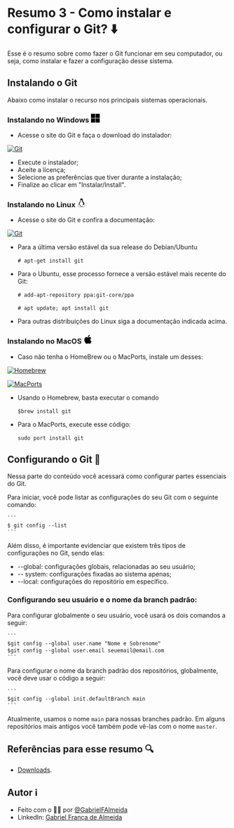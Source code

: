 # Resumo 3 - Como instalar e configurar o Git? ⬇️

Esse é o resumo sobre como fazer o Git funcionar em seu computador, ou seja, como instalar e fazer a configuração desse sistema.


## Instalando o Git 

Abaixo como instalar o recurso nos principais sistemas operacionais.

### Instalando no Windows <img alt="GitHub" src="./../assets/imagens/windows.png" width="20" height="20">

- Acesse o site do Git e faça o download do instalador:

[![Git](https://img.shields.io/badge/Download-81599F?style=for-the-badge&logo=git&logoColor=%23D9ECFF&logoSize=auto&label=Git&labelColor=81599F&color=3CD4D9)](https://git-scm.com/downloads/win)

- Execute o instalador;
- Aceite a licença;
- Selecione as preferências que tiver durante a instalação;
- Finalize ao clicar em "Instalar/Install".

### Instalando no Linux <img alt="GitHub" src="./../assets/imagens/linux.png" width="20" height="20">

- Acesse o site do Git e confira a documentação:

[![Git](https://img.shields.io/badge/Documentação-81599F?style=for-the-badge&logo=git&logoColor=%23D9ECFF&logoSize=auto&label=Git&labelColor=81599F&color=3CD4D9)](https://git-scm.com/downloads/linux)

- Para a última versão estável da sua release do Debian/Ubuntu

    ```
    # apt-get install git
    ```

- Para o Ubuntu, esse processo fornece a versão estável mais recente do Git:
    ```
    # add-apt-repository ppa:git-core/ppa
    ```

    ```
    # apt update; apt install git
    ```

- Para outras distribuições do Linux siga a documentação indicada acima.

### Instalando no MacOS <img alt="GitHub" src="./../assets/imagens/apple.png" width="20" height="20">

- Caso não tenha o HomeBrew ou o MacPorts, instale um desses:

[![Homebrew](https://img.shields.io/badge/Download-81599F?style=for-the-badge&logo=homebrew&logoColor=%23D9ECFF&logoSize=auto&label=Homebrew&labelColor=81599F&color=3CD4D9
)](https://brew.sh/)


[![MacPorts](https://img.shields.io/badge/Download-81599F?style=for-the-badge&logoColor=%23D9ECFF&logoSize=auto&label=MacPorts&labelColor=81599F&color=3CD4D9)](https://www.macports.org/install.php)

- Usando o Homebrew, basta executar o comando

    ```
    $brew install git
    ```

- Para o MacPorts, execute esse código:

    ```
    sudo port install git
    ```

## Configurando o Git 🔑

Nessa parte do conteúdo você acessará como configurar partes essenciais do Git.

Para iniciar, você pode listar as configurações do seu Git com o seguinte comando:

    ```
    $ git config --list
    ```

Além disso, é importante evidenciar que existem três tipos de configurações no Git, sendo elas:
- --global: configurações globais, relacionadas ao seu usuário;
- -- system: configurações fixadas ao sistema apenas;
- --local: configurações do repositório em específico.

### Configurando seu usuário e o nome da branch padrão:
Para configurar globalmente o seu usuário, você usará os dois comandos a seguir:

    ```
    $git config --global user.name "Nome e Sobrenome"
    $git config --global user.email seuemail@email.com
    ```

Para configurar o nome da branch padrão dos repositórios, globalmente, você deve usar o código a seguir:

    ```
    $git config --global init.defaultBranch main
    ```

Atualmente, usamos o nome ```main``` para nossas branches padrão. Em alguns repositórios mais antigos você também pode vê-las com o nome ```master```.

## Referências para esse resumo 🔍

- [Downloads](https://git-scm.com/downloads).

## Autor ℹ️

- Feito com o 🫶🏻 por [@GabrielFAlmeida](https://github.com/GabrielFAlmeida)
- LinkedIn: [Gabriel França de Almeida](https://www.linkedin.com/in/gabriel-frnca/)
